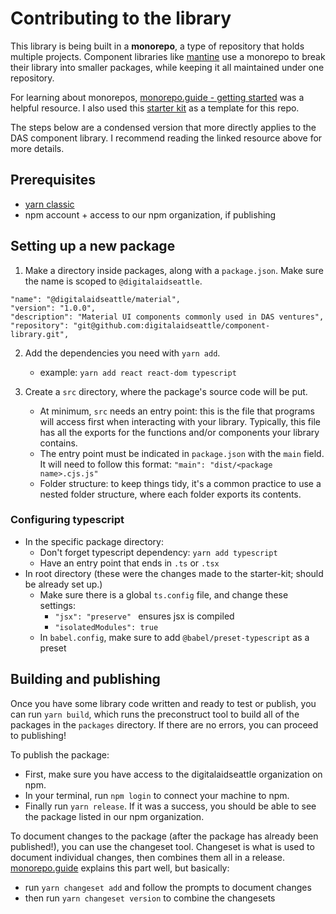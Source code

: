 # Contributing to the library

This library is being built in a **monorepo**, a type of repository that holds multiple projects. Component libraries like [mantine](https://github.com/mantinedev) use a monorepo to break their library into smaller packages, while keeping it all maintained under one repository. 

For learning about monorepos, [monorepo.guide - getting started](https://monorepo.guide/getting-started) was a helpful resource. I also used this [starter kit](https://github.com/zhenyuluo/monorepo-starter) as a template for this repo.

The steps below are a condensed version that more directly applies to the DAS component library. I recommend reading the linked resource above for more details.

## Prerequisites
- [yarn classic](https://classic.yarnpkg.com/en/docs/install)
- npm account + access to our npm organization, if publishing

## Setting up a new package
1. Make a directory inside packages, along with a `package.json`. Make sure the name is scoped to `@digitalaidseattle`.
```
"name": "@digitalaidseattle/material",
"version": "1.0.0",
"description": "Material UI components commonly used in DAS ventures",
"repository": "git@github.com:digitalaidseattle/component-library.git",
```

2. Add the dependencies you need with `yarn add`. 
	- example: `yarn add react react-dom typescript`

3. Create a `src` directory, where the package's source code will be put.
	- At minimum, `src` needs an entry point: this is the file that programs will access first when interacting with your library. Typically, this file has all the exports for the functions and/or components your library contains.
	- The entry point must be indicated in `package.json` with the `main` field. It will need to follow this format: `"main": "dist/<package name>.cjs.js"`
	- Folder structure: to keep things tidy, it's a common practice to use a nested folder structure, where each folder exports its contents. 

### Configuring typescript 
- In the specific package directory:
	- Don't forget typescript dependency: `yarn add typescript`
	- Have an entry point that ends in `.ts` or `.tsx`
- In root directory (these were the changes made to the starter-kit; should be already set up.)
	- Make sure there is a global `ts.config` file, and change these settings:
		- `"jsx": "preserve" `  ensures jsx is compiled
		- `"isolatedModules": true`
	- In `babel.config`, make sure to add `@babel/preset-typescript` as a preset

## Building and publishing
Once you have some library code written and ready to test or publish, you can run `yarn build`, which runs the preconstruct tool to build all of the packages in the `packages` directory. If there are no errors, you can proceed to publishing!

To publish the package:
- First, make sure you have access to the digitalaidseattle organization on npm.
- In your terminal, run `npm login` to connect your machine to npm.
- Finally run `yarn release`. If it was a success, you should be able to see the package listed in our npm organization.

To document changes to the package (after the package has already been published!), you can use the changeset tool.
Changeset is what is used to document individual changes, then combines them all in a release. [monorepo.guide](https://monorepo.guide/getting-started#a-brief-explanation-of-changesets) explains this part well, but basically:
- run `yarn changeset add` and follow the prompts to document changes
- then run `yarn changeset version` to combine the changesets
